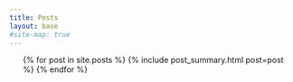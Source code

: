 ```yaml
---
title: Posts
layout: base
#site-map: true
---
```


<ul>
{% for post in site.posts %}
  {% include post_summary.html post=post %}
{% endfor %}
<ul>
